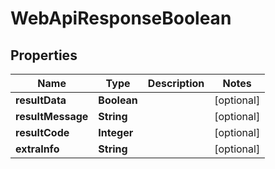 # WebApiResponseBoolean

## Properties
Name | Type | Description | Notes
------------ | ------------- | ------------- | -------------
**resultData** | **Boolean** |  |  [optional]
**resultMessage** | **String** |  |  [optional]
**resultCode** | **Integer** |  |  [optional]
**extraInfo** | **String** |  |  [optional]
